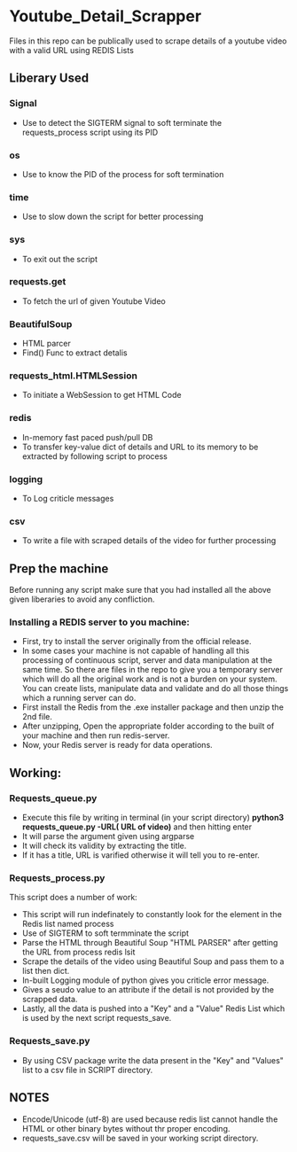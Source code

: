 # Youtube_Detail_Scrapper
Files in this repo can be publically used to scrape details of a youtube video with a valid URL using REDIS Lists
## Liberary Used
### Signal 
* Use to detect the SIGTERM signal to soft terminate the requests_process script using its PID
### os
* Use to know the PID of the process for soft termination 
### time
* Use to slow down the script for better processing
### sys
* To exit out the script 
### requests.get
* To fetch the url of given Youtube Video
### BeautifulSoup
* HTML parcer
* Find() Func to extract detalis
### requests_html.HTMLSession
* To initiate a WebSession to get HTML Code
### redis
* In-memory fast paced push/pull DB
* To transfer key-value dict of details and URL to its memory to be extracted by following script to process
### logging
* To Log criticle messages
### csv
* To write a file with scraped details of the video for further processing
## Prep the machine
Before running any script make sure that you had installed all the above given liberaries to avoid any confliction.
### Installing a REDIS server to you machine:
* First, try to install the server originally from the official release.
* In some cases your machine is not capable of handling all this processing of continuous script, server and data manipulation at the same time. So there are files in
the repo to give you a temporary server which will do all the original work and is not a burden on your system. You can create lists, manipulate data and validate and 
do all those things which a running server can do.
* First install the Redis from the .exe installer package and then unzip the 2nd file.
* After unzipping, Open the appropriate folder according to the built of your machine and then run redis-server.
* Now, your Redis server is ready for data operations.
## Working:
### Requests_queue.py
* Execute this file by writing in terminal (in your script directory) __python3 requests_queue.py -URL( __URL of video__)__  and then hitting enter
* It will parse the argument given using argparse
* It will check its validity by extracting the title.
* If it has a title, URL is varified otherwise it will tell you to re-enter.
### Requests_process.py
This script does a number of work:
* This script will run indefinately to constantly look for the element in the Redis list named process
* Use of SIGTERM to soft termminate the script
* Parse the HTML through Beautiful Soup "HTML PARSER" after getting the URL from process redis lsit
* Scrape the details of the video using Beautiful Soup and pass them to a list then dict.
* In-built Logging module of python gives you criticle error message.
* Gives a seudo value to an attribute if the detail is not provided by the scrapped data.
* Lastly, all the data is pushed into a "Key" and a "Value" Redis List which is used by the next script requests_save.
### Requests_save.py
* By using CSV package write the data present in the "Key" and "Values" list to a csv file in SCRIPT directory.
## NOTES
* Encode/Unicode (utf-8) are used because redis list cannot handle the HTML or other binary bytes without thr proper encoding.
* requests_save.csv will be saved in your working script directory.
